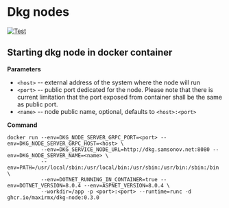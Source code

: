 # Dkg nodes
[![Test](https://github.com/maxirmx/dkg-nodes/actions/workflows/test.yml/badge.svg)](https://github.com/maxirmx/dkg-nodes/actions/workflows/test.yml)


## Starting dkg node in docker container

__Parameters__
* ```<host>``` -- external address of the system where the node will run
* ```<port>``` -- public port dedicated for the node.  Please note that there is current limitation that the port exposed from container shall be the same as public port.
* ```<name>``` -- node public name, optional, defaults to ```<host>:<port>```

__Command__
```
docker run --env=DKG_NODE_SERVER_GRPC_PORT=<port> --env=DKG_NODE_SERVER_GRPC_HOST=<host> \
           --env=DKG_SERVICE_NODE_URL=http://dkg.samsonov.net:8080 --env=DKG_NODE_SERVER_NAME=<name> \
           --env=PATH=/usr/local/sbin:/usr/local/bin:/usr/sbin:/usr/bin:/sbin:/bin \
           --env=DOTNET_RUNNING_IN_CONTAINER=true --env=DOTNET_VERSION=8.0.4 --env=ASPNET_VERSION=8.0.4 \
           --workdir=/app -p <port>:<port> --runtime=runc -d ghcr.io/maxirmx/dkg-node:0.3.0
```
